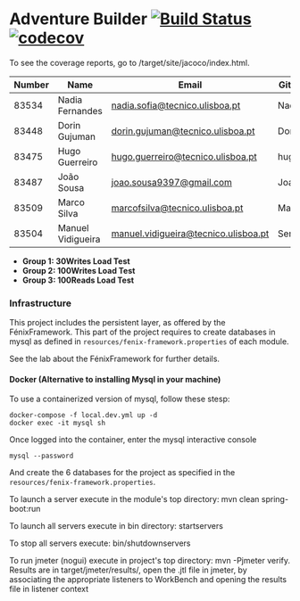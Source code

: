 # Adventure Builder [![Build Status](https://travis-ci.com/tecnico-softeng/es18al_15-project.svg?token=5FaChxQjpMkkzdVVADUP&branch=develop)](https://travis-ci.com/tecnico-softeng/es18al_15-project) [![codecov](https://codecov.io/gh/tecnico-softeng/es18al_15-project/branch/develop/graph/badge.svg?token=7RY2x2UONX)](https://codecov.io/gh/tecnico-softeng/es18al_15-project)

To see the coverage reports, go to <module name>/target/site/jacoco/index.html.


|   Number   |          Name           |            Email                     |   GitHub Username  | Group |
| ---------- | ----------------------- | ------------------------------------ | -------------------| ----- |
| 83534      | Nadia Fernandes         | nadia.sofia@tecnico.ulisboa.pt       | NadiaSofia         |   1   |
| 83448      | Dorin Gujuman           | dorin.gujuman@tecnico.ulisboa.pt     | Dorin130           |   1   |
| 83475      | Hugo Guerreiro          | hugo.guerreiro@tecnico.ulisboa.pt    | hugosilvaguerreiro |   2   |
| 83487      | João Sousa              | joao.sousa9397@gmail.com             | JoaoPBSousa        |   2   |
| 83509      | Marco Silva             | marcofsilva@tecnico.ulisboa.pt       | MarcofSilva        |   3   |
| 83504      | Manuel Vidigueira       | manuel.vidigueira@tecnico.ulisboa.pt | SemperDarky        |   3   |

- **Group 1: 30Writes Load Test**
- **Group 2: 100Writes Load Test**
- **Group 3: 100Reads Load Test**

### Infrastructure

This project includes the persistent layer, as offered by the FénixFramework.
This part of the project requires to create databases in mysql as defined in `resources/fenix-framework.properties` of each module.

See the lab about the FénixFramework for further details.

#### Docker (Alternative to installing Mysql in your machine)

To use a containerized version of mysql, follow these stesp:

```
docker-compose -f local.dev.yml up -d
docker exec -it mysql sh
```

Once logged into the container, enter the mysql interactive console

```
mysql --password
```

And create the 6 databases for the project as specified in
the `resources/fenix-framework.properties`.

To launch a server execute in the module's top directory: mvn clean spring-boot:run

To launch all servers execute in bin directory: startservers

To stop all servers execute: bin/shutdownservers

To run jmeter (nogui) execute in project's top directory: mvn -Pjmeter verify. Results are in target/jmeter/results/, open the .jtl file in jmeter, by associating the appropriate listeners to WorkBench and opening the results file in listener context


